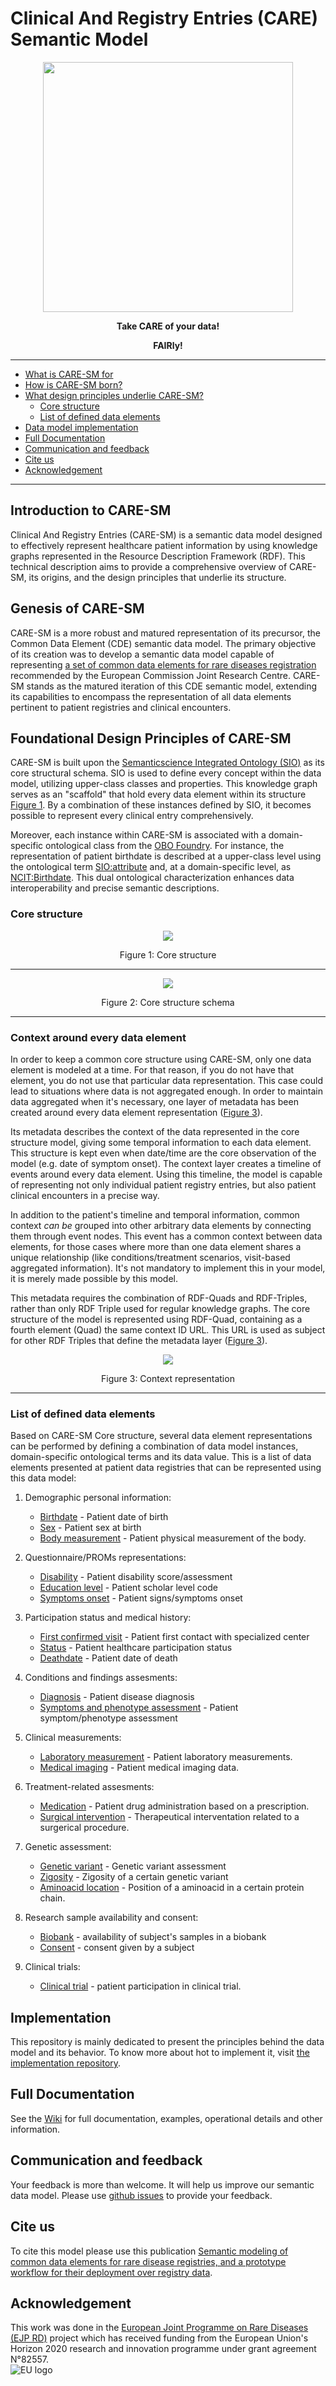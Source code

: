 # Clinical And Registry Entries (CARE) Semantic Model

<p align="center"> 
	<img src="https://raw.githubusercontent.com/CARE-SM/CARE-Semantic-Model/main/images/CARE-SM_logo.png"width="400" height="400"> 
<p align="center" > </p> 
<p align="center"><b>Take CARE of your data!</b></p>
<p align="center"><b>FAIRly!</b></p> 
<hr>

* [What is CARE-SM for](#introduction-to-care-sm)
* [How is CARE-SM born?](#genesis-of-care-sm)
* [What design principles underlie CARE-SM?](#foundational-design-principles-of-care-sm)
    * [Core structure](#core-structure)
    * [List of defined data elements](#list-of-defined-data-elements)
* [Data model implementation](#implementation)
* [Full Documentation](#full-documentation)
* [Communication and feedback](#communication-and-feedback)
* [Cite us](#cite-us)
* [Acknowledgement](#acknowledgement)

<hr>

## Introduction to CARE-SM

Clinical And Registry Entries (CARE-SM) is a semantic data model designed to effectively represent healthcare patient information by using knowledge graphs represented in the Resource Description Framework (RDF). This technical description aims to provide a comprehensive overview of CARE-SM, its origins, and the design principles that underlie its structure.

## Genesis of CARE-SM

CARE-SM is a more robust and matured representation of its precursor, the Common Data Element (CDE) semantic data model. The primary objective of its creation was to develop a semantic data model capable of representing [a set of common data elements for rare diseases registration](https://eu-rd-platform.jrc.ec.europa.eu/sites/default/files/CDS/EU_RD_Platform_CDS_Final.pdf) recommended by the European Commission Joint Research Centre. CARE-SM stands as the matured iteration of this CDE semantic model, extending its capabilities to encompass the representation of all data elements pertinent to patient registries and clinical encounters.

## Foundational Design Principles of CARE-SM

CARE-SM is built upon the [Semanticscience Integrated Ontology (SIO)](https://doi.org/10.1186/2041-1480-5-14) as its core structural schema. SIO is used to define every concept within the data model, utilizing upper-class classes and properties. This knowledge graph serves as an "scaffold" that hold every data element within its structure [Figure 1](#core-structure). By a combination of these instances defined by SIO, it becomes possible to represent every clinical entry comprehensively. 

Moreover, each instance within CARE-SM is associated with a domain-specific ontological class from the [OBO Foundry](http://obofoundry.org/). For instance, the representation of patient birthdate is described at a upper-class level using the ontological term [SIO:attribute](http://semanticscience.org/resource/SIO_000614) and, at a domain-specific level, as [NCIT:Birthdate](http://purl.obolibrary.org/obo/NCIT_C68615). This dual ontological characterization enhances data interoperability and  precise semantic descriptions.


### Core structure

<p align="center"> 
	<img src="https://raw.githubusercontent.com/CARE-SM/CARE-Semantic-Model/main/images/CARE-SM-Core.png"> 
<p align="center"> Figure 1: Core structure </p> 

<hr>
<p align="center"> 
	<img src="https://raw.githubusercontent.com/CARE-SM/CARE-Semantic-Model/main/images/CARE-SM-Schema.png"> 
<p align="center"> Figure 2: Core structure schema </p> 
<hr>


### Context around every data element

In order to keep a common core structure using CARE-SM, only one data element is modeled at a time. For that reason, if you do not have that element, you do not use that particular data representation. This case could lead to situations where data is not aggregated enough. In order to maintain data aggregated when it's necessary, one layer of metadata has been created around every data element representation ([Figure 3](#context-around-every-data-element)). 

Its metadata describes the context of the data represented in the core structure model, giving some temporal information to each data element. This structure is kept even when date/time are the core observation of the model (e.g. date of symptom onset). The context layer creates a timeline of events around every data element. Using this timeline, the model is capable of representing not only individual patient registry entries, but also patient clinical encounters in a precise way.

In addition to the patient's timeline and temporal information, common context _can be_ grouped into other arbitrary data elements by connecting them through event nodes. This event has a common context between data elements, for those cases where more than one data element shares a unique relationship (like conditions/treatment scenarios, visit-based aggregated information). It's not mandatory to implement this in your model, it is merely made possible by this model.

This metadata requires the combination of RDF-Quads and RDF-Triples, rather than only RDF Triple used for regular knowledge graphs. The core structure of the model is represented using RDF-Quad, containing as a fourth element (Quad) the same context ID URL. This URL is used as subject for other RDF Triples that define the metadata layer ([Figure 3](#context-around-every-data-element)).

<p align="center"> 
	<img src="https://raw.githubusercontent.com/CARE-SM/CARE-Semantic-Model/main/images/CARE-SM-Context.png"> 
<p align="center"> Figure 3: Context representation </p> 

<hr>


### List of defined data elements

Based on CARE-SM Core structure, several data element representations can be performed by defining a combination of data model instances, domain-specific ontological terms and its data value. This is a list of data elements presented at patient data registries that can be represented using this data model:

1. Demographic personal information:

    * [Birthdate](https://github.com/CARE-SM/CARE-Semantic-Model/wiki/CARE-SM-Birthdate) - Patient date of birth
    * [Sex](https://github.com/CARE-SM/CARE-Semantic-Model/wiki/CARE-SM-Sex) -  Patient sex at birth
    * [Body measurement](https://github.com/CARE-SM/CARE-Semantic-Model/wiki/CARE-SM-Body_measurement) - Patient physical measurement of the body. 

2. Questionnaire/PROMs representations:
    * [Disability](https://github.com/CARE-SM/CARE-Semantic-Model/wiki/CARE-SM-Questionnaire-disability) - Patient disability score/assessment
    * [Education level](https://github.com/CARE-SM/CARE-Semantic-Model/wiki/CARE-SM-Questionnaire-education) - Patient scholar level code
    * [Symptoms onset](https://github.com/CARE-SM/CARE-Semantic-Model/wiki/CARE-SM-Questionnaire-symptoms_onset) - Patient signs/symptoms onset

3. Participation status and medical history:
    * [First confirmed visit](https://github.com/CARE-SM/CARE-Semantic-Model/wiki/CARE-SM-First_visit) - Patient first contact with specialized center
    * [Status](https://github.com/CARE-SM/CARE-Semantic-Model/wiki/CARE-SM-Status) - Patient healthcare participation status
    * [Deathdate](https://github.com/CARE-SM/CARE-Semantic-Model/wiki/CARE-SM-Deathdate) -  Patient date of death

4. Conditions and findings assesments:
    * [Diagnosis](https://github.com/CARE-SM/CARE-Semantic-Model/wiki/CARE-SM-Diagnosis) - Patient disease diagnosis
    * [Symptoms and phenotype assessment](https://github.com/CARE-SM/CARE-Semantic-Model/wiki/CARE-SM-Symptom) -  Patient symptom/phenotype assessment

5. Clinical measurements:
    * [Laboratory measurement](https://github.com/CARE-SM/CARE-Semantic-Model/wiki/CARE-SM-Laboratory) - Patient laboratory measurements.
    * [Medical imaging](https://github.com/CARE-SM/CARE-Semantic-Model/wiki/CARE-SM-Imaging) -  Patient medical imaging data.

6. Treatment-related assesments:
    * [Medication](https://github.com/CARE-SM/CARE-Semantic-Model/wiki/CARE-SM-Medication) - Patient drug administration based on a prescription.
    * [Surgical intervention](https://github.com/CARE-SM/CARE-Semantic-Model/wiki/CARE-SM-Surgery) -  Therapeutical interventation related to a surgerical procedure.

7. Genetic assessment:
    * [Genetic variant](https://github.com/CARE-SM/CARE-Semantic-Model/wiki/CARE-SM-Genotype-variant) -  Genetic variant assessment
    * [Zigosity](https://github.com/CARE-SM/CARE-Semantic-Model/wiki/CARE-SM-Genotype-zygosity) -  Zigosity of a certain genetic variant
    * [Aminoacid location](https://github.com/CARE-SM/CARE-Semantic-Model/wiki/CARE-SM-Genotype-aminoacid) -  Position of a aminoacid in a certain protein chain.

8. Research sample availability and consent:
    * [Biobank](https://github.com/CARE-SM/CARE-Semantic-Model/wiki/CARE-SM-Biobank) - availability of subject's samples in a biobank
    * [Consent](https://github.com/CARE-SM/CARE-Semantic-Model/wiki/CARE-SM-Consent) -  consent given by a subject

9. Clinical trials:
    * [Clinical trial](https://github.com/CARE-SM/CARE-Semantic-Model/wiki/CARE-SM-Clinical_trial) -  patient participation in clinical trial.


## Implementation

This repository is mainly dedicated to present the principles behind the data model and its behavior. To know more about hot to implement it, visit [the implementation repository](https://github.com/CARE-SM/CARE-SM-Implementation).


## Full Documentation
See the [Wiki](https://github.com/CARE-SM/CARE-Semantic-Model/wiki) for full documentation, examples, operational details and other information.

## Communication and feedback
Your feedback is more than welcome. It will help us improve our semantic data model. Please use [github issues](https://github.com/CARE-SM/CARE-Semantic-Model/issues) to provide your feedback.


## Cite us
To cite this model please use this publication [Semantic modeling of common data elements for rare disease registries, and a prototype workflow for their deployment over registry data](https://doi.org/10.1186/s13326-022-00264-6).


## Acknowledgement
This work was done in the [European Joint Programme on Rare Diseases (EJP RD)](https://www.ejprarediseases.org/) project which has received funding from the European Union's Horizon 2020 research and innovation programme under grant agreement N°82557.  
![EU logo](https://github.com/ejp-rd-vp/smart-guidance/blob/main/images/eu-flag.png?raw=true)  


